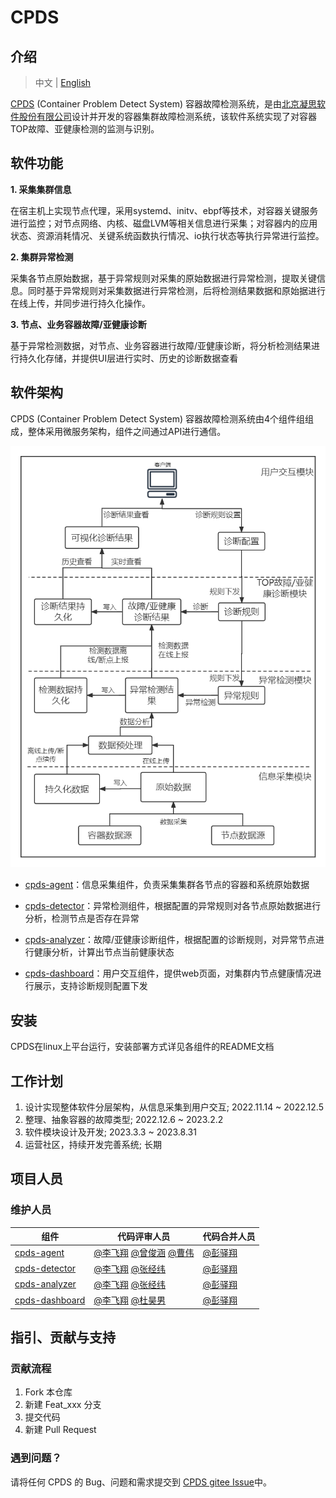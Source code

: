 # CPDS

## 介绍

> 中文 | [English](README.en.md)

[CPDS](https://gitee.com/openeuler/Cpds) (Container Problem Detect System) 容器故障检测系统，是由[北京凝思软件股份有限公司](https://www.linx-info.com)设计并开发的容器集群故障检测系统，该软件系统实现了对容器TOP故障、亚健康检测的监测与识别。

## 软件功能

 **1. 采集集群信息**

在宿主机上实现节点代理，采用systemd、initv、ebpf等技术，对容器关键服务进行监控；对节点网络、内核、磁盘LVM等相关信息进行采集；对容器内的应用状态、资源消耗情况、关键系统函数执行情况、io执行状态等执行异常进行监控。

**2. 集群异常检测**

采集各节点原始数据，基于异常规则对采集的原始数据进行异常检测，提取关键信息。同时基于异常规则对采集数据进行异常检测，后将检测结果数据和原始据进行在线上传，并同步进行持久化操作。

**3. 节点、业务容器故障/亚健康诊断**

基于异常检测数据，对节点、业务容器进行故障/亚健康诊断，将分析检测结果进行持久化存储，并提供UI层进行实时、历史的诊断数据查看


## 软件架构

CPDS (Container Problem Detect System) 容器故障检测系统由4个组件组组成，整体采用微服务架构，组件之间通过API进行通信。

![Architecture](docs/images/architecture.png)

* [cpds-agent](https://gitee.com/openeuler/cpds-agent)：信息采集组件，负责采集集群各节点的容器和系统原始数据  

* [cpds-detector](https://gitee.com/openeuler/cpds-detector)：异常检测组件，根据配置的异常规则对各节点原始数据进行分析，检测节点是否存在异常  

* [cpds-analyzer](https://gitee.com/openeuler/cpds-analyzer)：故障/亚健康诊断组件，根据配置的诊断规则，对异常节点进行健康分析，计算出节点当前健康状态  

* [cpds-dashboard](https://gitee.com/openeuler/cpds-dashboard)：用户交互组件，提供web页面，对集群内节点健康情况进行展示，支持诊断规则配置下发  


## 安装

CPDS在linux上平台运行，安装部署方式详见各组件的README文档


## 工作计划 

1. 设计实现整体软件分层架构，从信息采集到用户交互; 2022.11.14 ~ 2022.12.5  
2. 整理、抽象容器的故障类型; 2022.12.6 ~ 2023.2.2 
3. 软件模块设计及开发; 2023.3.3 ~ 2023.8.31 
4. 运营社区，持续开发完善系统; 长期


## 项目人员

### 维护人员
<table>
    <thead>
        <tr>
            <th>组件</th>
            <th>代码评审人员</th>
            <th>代码合并人员</th>
        </tr>
    </thead>
    <tbody>
        <tr>
            <td>
                <a href="https://gitee.com/openeuler/cpds-agent">cpds-agent</a>
            </td>
            <td>
                <a href="https://gitee.com/linx-fxli">@李飞翔</a>
                <a href="https://gitee.com/zeng-junhan">@曾俊涵</a>
                <a href="https://gitee.com/weicao123">@曹伟</a>
            </td>
            <td>
                <a href="https://gitee.com/pencc">@彭驿翔</a>
            </td>
    </tr>
    <tr>
            <td>
                <a href="https://gitee.com/openeuler/cpds-detector">cpds-detector</a>
            </td>
            <td>
                <a href="https://gitee.com/linx-fxli">@李飞翔</a>
                <a href="https://gitee.com/jwzhangcn">@张经纬</a>
            </td>
            <td>
                <a href="https://gitee.com/pencc">@彭驿翔</a>
            </td>
    </tr>
    <tr>
            <td>
                <a href="https://gitee.com/openeuler/cpds-analyzer">cpds-analyzer</a>
            </td>
            <td>
                <a href="https://gitee.com/linx-fxli">@李飞翔</a>
                <a href="https://gitee.com/jwzhangcn">@张经纬</a>
            </td>
            <td>
                <a href="https://gitee.com/pencc">@彭驿翔</a>
            </td>
    </tr>
    <tr>
            <td>
                <a href="https://https://gitee.com/openeuler/cpds-dashboard">cpds-dashboard</a>
            </td>
            <td>
                <a href="https://gitee.com/linx-fxli">@李飞翔</a>
                <a href="https://gitee.com/SaarHV">@杜昊男</a>
            </td>
            <td>
                <a href="https://gitee.com/pencc">@彭驿翔</a>
            </td>
    </tr>
    </tbody>
</table>


## 指引、贡献与支持

### 贡献流程

1.  Fork 本仓库
2.  新建 Feat_xxx 分支
3.  提交代码
4.  新建 Pull Request

### 遇到问题？

请将任何 CPDS 的 Bug、问题和需求提交到 [CPDS gitee Issue](https://gitee.com/openeuler/Cpds/issues)中。

